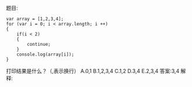 题目:

    var array = [1,2,3,4];
    for (var i = 0; i < array.length; i ++)
    {
        if(i < 2)
        {
            continue;
        }
        console.log(array[i]);
    }
打印结果是什么？（,表示换行）
A.0,1
B.1,2,3,4
C.1,2
D.3,4
E.2,3,4
答案:3,4
解释: